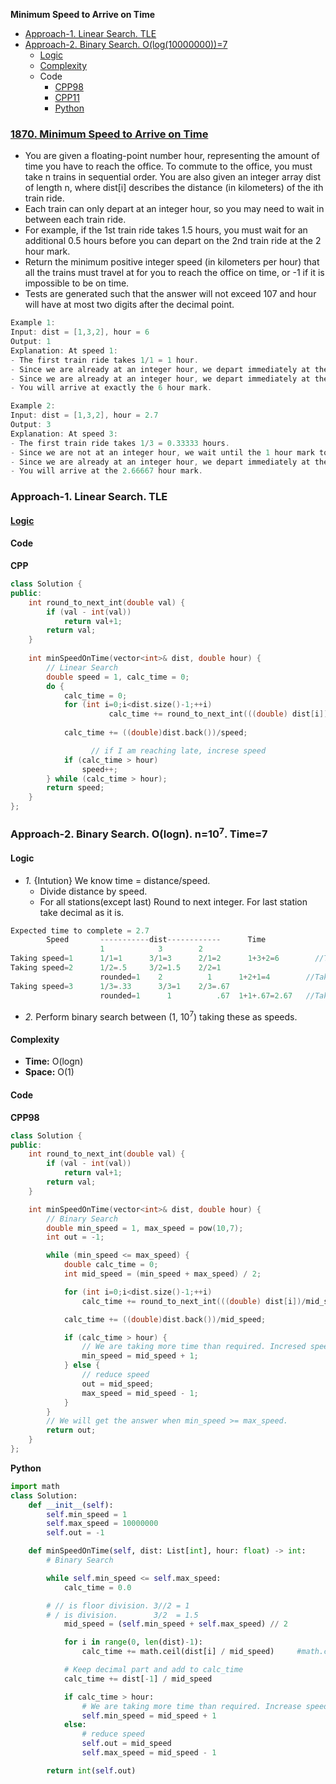 **Minimum Speed to Arrive on Time**
- [Approach-1. Linear Search. TLE](#a1)
- [Approach-2. Binary Search. O(log(10000000))=7](#a2)
  - [Logic](#l)
  - [Complexity](#com)
  - Code
    - [CPP98](#cpp98)
    - [CPP11](#cpp11)
    - [Python](#py)

### [1870. Minimum Speed to Arrive on Time](https://leetcode.com/problems/minimum-speed-to-arrive-on-time/description/)
- You are given a floating-point number hour, representing the amount of time you have to reach the office. To commute to the office, you must take n trains in sequential order. You are also given an integer array dist of length n, where dist[i] describes the distance (in kilometers) of the ith train ride.
- Each train can only depart at an integer hour, so you may need to wait in between each train ride.
- For example, if the 1st train ride takes 1.5 hours, you must wait for an additional 0.5 hours before you can depart on the 2nd train ride at the 2 hour mark.
- Return the minimum positive integer speed (in kilometers per hour) that all the trains must travel at for you to reach the office on time, or -1 if it is impossible to be on time.
- Tests are generated such that the answer will not exceed 107 and hour will have at most two digits after the decimal point.
 
```c
Example 1:
Input: dist = [1,3,2], hour = 6
Output: 1
Explanation: At speed 1:
- The first train ride takes 1/1 = 1 hour.
- Since we are already at an integer hour, we depart immediately at the 1 hour mark. The second train takes 3/1 = 3 hours.
- Since we are already at an integer hour, we depart immediately at the 4 hour mark. The third train takes 2/1 = 2 hours.
- You will arrive at exactly the 6 hour mark.

Example 2:
Input: dist = [1,3,2], hour = 2.7
Output: 3
Explanation: At speed 3:
- The first train ride takes 1/3 = 0.33333 hours.
- Since we are not at an integer hour, we wait until the 1 hour mark to depart. The second train ride takes 3/3 = 1 hour.
- Since we are already at an integer hour, we depart immediately at the 2 hour mark. The third train takes 2/3 = 0.66667 hours.
- You will arrive at the 2.66667 hour mark.
```

### Approach-1. Linear Search. TLE
#### [Logic](#l)
#### Code
**CPP**
```cpp
class Solution {
public:
    int round_to_next_int(double val) {
        if (val - int(val))
            return val+1;
        return val;
    }
    
    int minSpeedOnTime(vector<int>& dist, double hour) {
        // Linear Search 
        double speed = 1, calc_time = 0;
        do {
            calc_time = 0;
            for (int i=0;i<dist.size()-1;++i)
				      calc_time += round_to_next_int(((double) dist[i])/speed);
            
            calc_time += ((double)dist.back())/speed;

			      // if I am reaching late, increse speed
            if (calc_time > hour)
                speed++;
        } while (calc_time > hour);
        return speed;
    }
};
```

<a name=a2></a>
### Approach-2. Binary Search. O(logn). n=10<sup>7</sup>. Time=7
<a name=l></a>
#### Logic
- _1._ {Intution} We know time = distance/speed.
  - Divide distance by speed.
  - For all stations(except last) Round to next integer. For last station take decimal as it is.
```c
Expected time to complete = 2.7
        Speed       -----------dist------------      Time
                    1            3        2
Taking speed=1      1/1=1      3/1=3      2/1=2      1+3+2=6        //Taking more time than expected. Increase speed
Taking speed=2      1/2=.5     3/2=1.5    2/2=1
                    rounded=1    2          1      1+2+1=4        //Taking more time than expected. Increase speed
Taking speed=3      1/3=.33      3/3=1    2/3=.67
                    rounded=1      1          .67  1+1+.67=2.67   //Taking less time than expected. This is answer
```
- _2._ Perform binary search between (1, 10<sup>7</sup>) taking these as speeds.

<a name=com></a>
#### Complexity
- **Time:** O(logn)
- **Space:** O(1)
#### Code
<a name=cpp98></a>
**CPP98**
```cpp
class Solution {
public:
    int round_to_next_int(double val) {
        if (val - int(val))
            return val+1;
        return val;
    }

    int minSpeedOnTime(vector<int>& dist, double hour) {
        // Binary Search 
        double min_speed = 1, max_speed = pow(10,7);
        int out = -1;

        while (min_speed <= max_speed) {
            double calc_time = 0;
            int mid_speed = (min_speed + max_speed) / 2;

            for (int i=0;i<dist.size()-1;++i)
                calc_time += round_to_next_int(((double) dist[i])/mid_speed);

            calc_time += ((double)dist.back())/mid_speed;

            if (calc_time > hour) {
                // We are taking more time than required. Incresed speed
                min_speed = mid_speed + 1;
            } else {
                // reduce speed
                out = mid_speed;                
                max_speed = mid_speed - 1;
            }
        }
        // We will get the answer when min_speed >= max_speed.
        return out;
    }
};
```

**Python**
```py
import math
class Solution:
    def __init__(self):
        self.min_speed = 1
        self.max_speed = 10000000
        self.out = -1

    def minSpeedOnTime(self, dist: List[int], hour: float) -> int:
        # Binary Search

        while self.min_speed <= self.max_speed:
            calc_time = 0.0

	    # // is floor division. 3//2 = 1
	    # / is division.        3/2  = 1.5
            mid_speed = (self.min_speed + self.max_speed) // 2

            for i in range(0, len(dist)-1):
                calc_time += math.ceil(dist[i] / mid_speed)		#math.ceil() to round it up to the next integer.

            # Keep decimal part and add to calc_time
            calc_time += dist[-1] / mid_speed

            if calc_time > hour:
                # We are taking more time than required. Increase speed
                self.min_speed = mid_speed + 1
            else:
                # reduce speed
                self.out = mid_speed
                self.max_speed = mid_speed - 1

        return int(self.out)
```
